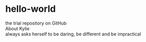 # hello-world
the trial repository on GitHub <br>
About Kylie<br>
always asks herself to be daring, be different and be impractical
